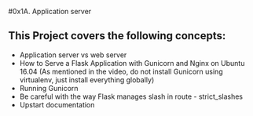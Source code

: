 #0x1A. Application server
## This Project covers the following concepts:
* Application server vs web server
* How to Serve a Flask Application with Gunicorn and Nginx on Ubuntu 16.04 (As mentioned in the video, do not install Gunicorn using virtualenv, just install everything globally)
* Running Gunicorn
* Be careful with the way Flask manages slash in route - strict_slashes
* Upstart documentation
